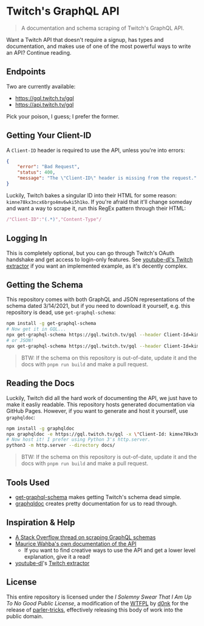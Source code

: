 # Twitch's GraphQL API
> A documentation and schema scraping of Twitch's GraphQL API.

Want a Twitch API that doesn't require a signup, has types and documentation, and makes use of one of the most powerful ways to write an API? Continue reading.

## Endpoints
Two are currently available:
* https://gql.twitch.tv/gql
* https://api.twitch.tv/gql

Pick your poison, I guess; I prefer the former.

## Getting Your Client-ID
A `Client-ID` header is required to use the API, unless you're into errors:
```json
{
    "error": "Bad Request",
    "status": 400,
    "message": "The \"Client-ID\" header is missing from the request."
}
```
Luckily, Twitch bakes a singular ID into their HTML for some reason: `kimne78kx3ncx6brgo4mv6wki5h1ko`.
If you're afraid that it'll change someday and want a way to scrape it, run this RegEx pattern through their HTML:
```js
/"Client-ID":"(.*)","Content-Type"/
```

## Logging In
This is completely optional, but you can go through Twitch's OAuth handshake and get access to login-only features. See [youtube-dl's Twitch extractor](https://github.com/ytdl-org/youtube-dl/blob/879866a2304c3b0bbbb048feb4253431f0219aa3/youtube_dl/extractor/twitch.py) if you want an implemented example, as it's decently complex.

## Getting the Schema
This repository comes with both GraphQL and JSON representations of the schema dated 3/14/2021, but if you need to download it yourself, e.g. this repository is dead, use `get-graphql-schema`:
```sh
npm install -g get-graphql-schema
# Now get it in GQL...
npx get-graphql-schema https://gql.twitch.tv/gql --header Client-Id=kimne78kx3ncx6brgo4mv6wki5h1ko > schema.graphql
# or JSON!
npx get-graphql-schema https://gql.twitch.tv/gql --header Client-Id=kimne78kx3ncx6brgo4mv6wki5h1ko -j > schema.json
```
> BTW: If the schema on this repository is out-of-date, update it and the docs with `pnpm run build` and make a pull request.

## Reading the Docs
Luckily, Twitch did all the hard work of documenting the API, we just have to make it easliy readable. This repository hosts generated documentation via GitHub Pages. However, if you want to generate and host it yourself, use `graphqldoc`:
```sh
npm install -g graphqldoc
npx graphqldoc -e https://gql.twitch.tv/gql -x \"Client-Id: kimne78kx3ncx6brgo4mv6wki5h1ko\" -o ./docs
# Now host it! I prefer using Python 3's http.server.
python3 -m http.server --directory docs/
```
> BTW: If the schema on this repository is out-of-date, update it and the docs with `pnpm run build` and make a pull request.

## Tools Used
* [get-graphql-schema](https://github.com/prisma-labs/get-graphql-schema) makes getting Twitch's schema dead simple.
* [graphqldoc](https://github.com/CodeSignal/graphqldoc) creates pretty documentation for us to read through.

## Inspiration & Help
* [A Stack Overflow thread on scraping GraphQL schemas](https://stackoverflow.com/questions/37397886/get-graphql-whole-schema-query)
* [Maurice Wahba's own documentation of the API](https://github.com/mauricew/twitch-graphql-api)
    * If you want to find creative ways to use the API and get a lower level explanation, give it a read!
* [youtube-dl](https://github.com/ytdl-org/youtube-dl)'s [Twitch extractor](https://github.com/ytdl-org/youtube-dl/blob/879866a2304c3b0bbbb048feb4253431f0219aa3/youtube_dl/extractor/twitch.py)

## License
This entire repository is licensed under the *I Solemny Swear That I Am Up To No Good Public License*, a modification of the [WTFPL](http://www.wtfpl.net/) by [d0nk](https://github.com/d0nk) for the release of [parler-tricks](https://github.com/d0nk/parler-tricks), effectively releasing this body of work into the public domain.
